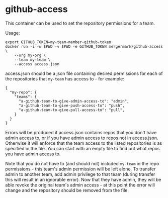 # github-access

This container can be used to set the repository permissions for a team.

Usage:

    export GITHUB_TOKEN=my-team-member-github-token
    docker run -i -w $PWD -v $PWD -e GITHUB_TOKEN mergermark/github-access \
        --org my-org \
        --team my-team \
        --access access.json

access.json should be a json file containing desired permissions for each of
the repositories that `my-team` has access to - for example:

    {
      "my-repo": {
        "teams": {
          "a-github-team-to-give-admin-access-to": "admin",
          "a-github-team-to-give-push-access-to": "push",
          "a-github-team-to-give-pull-access-to": "pull",
        }
      }
    }

Errors will be produced if access.json contains repos that you don't have admin
access to, or if you have admin access to repos not in access.json. Otherwise
it will enforce that the team access to the listed repositories is as
specified in the file. You can start with an empty file to find out what repos
you have admin access to.

Note that you do not have to (and should not) included `my-team` in the repo
permissions - this team's admin permission will be left alone. To transfer
admin to another team, add admin privilege to that team (during transfer this
will result in an ignorable error). Now that they have admin, they will be able
revoke the original team's admin access - at this point the error will change
and the repository should be removed from the file.
